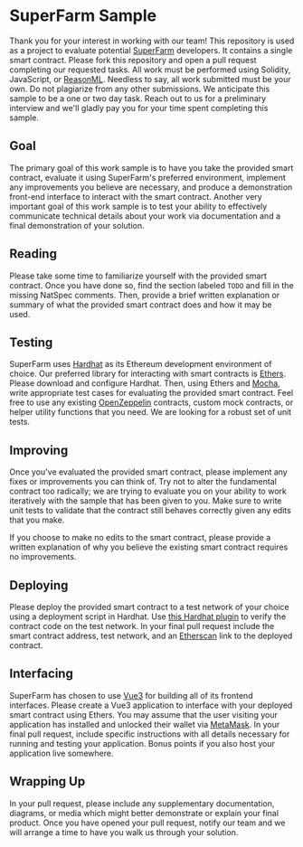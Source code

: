 # SuperFarm Sample

Thank you for your interest in working with our team! This repository is used as a project to evaluate potential [SuperFarm](https://www.superfarm.com/) developers. It contains a single smart contract. Please fork this repository and open a pull request completing our requested tasks. All work must be performed using Solidity, JavaScript, or [ReasonML](https://reasonml.github.io/). Needless to say, all work submitted must be your own. Do not plagiarize from any other submissions. We anticipate this sample to be a one or two day task. Reach out to us for a preliminary interview and we'll gladly pay you for your time spent completing this sample.

## Goal

The primary goal of this work sample is to have you take the provided smart contract, evaluate it using SuperFarm's preferred environment, implement any improvements you believe are necessary, and produce a demonstration front-end interface to interact with the smart contract. Another very important goal of this work sample is to test your ability to effectively communicate technical details about your work via documentation and a final demonstration of your solution.

## Reading

Please take some time to familiarize yourself with the provided smart contract. Once you have done so, find the section labeled `TODO` and fill in the missing NatSpec comments. Then, provide a brief written explanation or summary of what the provided smart contract does and how it may be used.

## Testing

SuperFarm uses [Hardhat](https://hardhat.org/) as its Ethereum development environment of choice. Our preferred library for interacting with smart contracts is [Ethers](https://docs.ethers.io/v5/). Please download and configure Hardhat. Then, using Ethers and [Mocha](https://mochajs.org/), write appropriate test cases for evaluating the provided smart contract. Feel free to use any existing [OpenZeppelin](https://openzeppelin.com/contracts/) contracts, custom mock contracts, or helper utility functions that you need. We are looking for a robust set of unit tests.

## Improving

Once you've evaluated the provided smart contract, please implement any fixes or improvements you can think of. Try not to alter the fundamental contract too radically; we are trying to evaluate you on your ability to work iteratively with the sample that has been given to you. Make sure to write unit tests to validate that the contract still behaves correctly given any edits that you make.

If you choose to make no edits to the smart contract, please provide a written explanation of why you believe the existing smart contract requires no improvements.

## Deploying

Please deploy the provided smart contract to a test network of your choice using a deployment script in Hardhat. Use [this Hardhat plugin](https://hardhat.org/plugins/nomiclabs-hardhat-etherscan.html) to verify the contract code on the test network. In your final pull request include the smart contract address, test network, and an [Etherscan](https://etherscan.io/) link to the deployed contract.

## Interfacing

SuperFarm has chosen to use [Vue3](https://v3.vuejs.org/) for building all of its frontend interfaces. Please create a Vue3 application to interface with your deployed smart contract using Ethers. You may assume that the user visiting your application has installed and unlocked their wallet via [MetaMask](https://metamask.io/). In your final pull request, include specific instructions with all details necessary for running and testing your application. Bonus points if you also host your application live somewhere.

## Wrapping Up

In your pull request, please include any supplementary documentation, diagrams, or media which might better demonstrate or explain your final product. Once you have opened your pull request, notify our team and we will arrange a time to have you walk us through your solution.